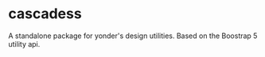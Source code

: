 # cascadess

A standalone package for yonder's design utilities. Based on the Boostrap 5
utility api.
